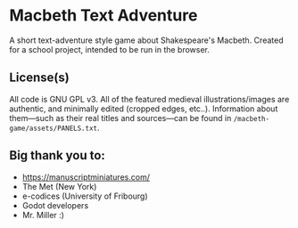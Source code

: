 # Macbeth Text Adventure

A short text-adventure style game about Shakespeare's Macbeth. Created for a school project, intended to be run in the browser.

## License(s)
All code is GNU GPL v3. All of the featured medieval illustrations/images are authentic, and minimally edited (cropped edges, etc..). Information about them—such as their real titles and sources—can be found in ```/macbeth-game/assets/PANELS.txt```.

## Big thank you to:
- https://manuscriptminiatures.com/
- The Met (New York)
- e-codices (University of Fribourg)
- Godot developers
- Mr. Miller :)

